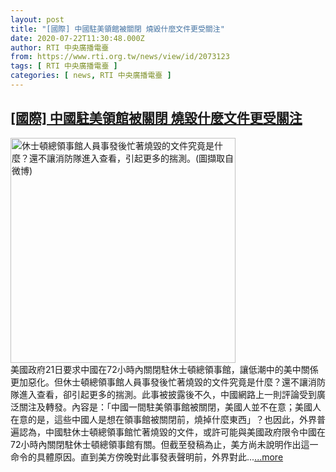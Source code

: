```yaml
---
layout: post
title: "[國際] 中國駐美領館被關閉 燒毀什麼文件更受關注"
date: 2020-07-22T11:30:48.000Z
author: RTI 中央廣播電臺
from: https://www.rti.org.tw/news/view/id/2073123
tags: [ RTI 中央廣播電臺 ]
categories: [ news, RTI 中央廣播電臺 ]
---
```

<!--1595417448000-->
[[國際] 中國駐美領館被關閉 燒毀什麼文件更受關注](https://www.rti.org.tw/news/view/id/2073123)
------

<div>
<img src="https://static.rti.org.tw/assets/thumbnails/2020/07/22/2ae0956cb60cdbc1d7e29dd1c042e9b2.png" width="360" alt="休士頓總領事館人員事發後忙著燒毀的文件究竟是什麼？還不讓消防隊進入查看，引起更多的揣測。(圖擷取自微博)" title="休士頓總領事館人員事發後忙著燒毀的文件究竟是什麼？還不讓消防隊進入查看，引起更多的揣測。(圖擷取自微博)"><br>美國政府21日要求中國在72小時內關閉駐休士頓總領事館，讓低潮中的美中關係更加惡化。但休士頓總領事館人員事發後忙著燒毀的文件究竟是什麼？還不讓消防隊進入查看，卻引起更多的揣測。此事被披露後不久，中國網路上一則評論受到廣泛關注及轉發。內容是：「中國一間駐美領事館被關閉，美國人並不在意；美國人在意的是，這些中國人是想在領事館被關閉前，燒掉什麼東西」？也因此，外界普遍認為，中國駐休士頓總領事館忙著燒毀的文件，或許可能與美國政府限令中國在72小時內關閉駐休士頓總領事館有關。但截至發稿為止，美方尚未說明作出這一命令的具體原因。直到美方傍晚對此事發表聲明前，外界對此...<a target="_blank" href="https://www.rti.org.tw/news/view/id/2073123">...more</a>
</div>
